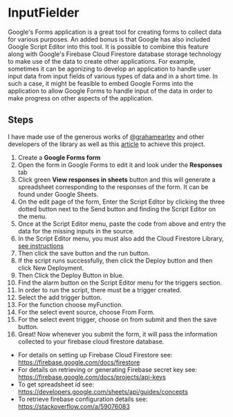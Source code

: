 # InputFielder

Google's Forms application is a great tool for creating forms to collect data for various purposes. An added bonus is that Google has also included Google Script Editor into this tool. It is possible to combine this feature along with Google's Firebase Cloud Firestore database storage technology to make use of the data to create other applications. For example, sometimes it can be agonizing to develop an application to handle user input data from input fields of various types of data and in a short time. In such a case, it might be feasible to embed Google Forms into the application to allow Google Forms to handle input of the data in order to make progress on other aspects of the application.

## Steps

I have made use of the generous works of [@grahamearley]( https://github.com/grahamearley/FirestoreGoogleAppsScript/tree/9ec4ca1c9fb1af9cb4df3ad5dff94762d638aa85 ) and other developers of the library as well as this [article](https://medium.com/club-devbytes/how-to-build-formiqr-leverage-google-form-with-help-of-firebase-cloud-function-to-be-a-complete-55801110b578) to achieve this project.

1. Create a <b>Google Forms form</b>
2. Open the form in Google Forms to edit it and look under the <b> Responses</b> tab
3. Click green <b>View responses in sheets</b> button and this will generate a spreadsheet corresponding to the responses of the form. It can be found under Google Sheets.
4. On the edit page of the form, Enter the Script Editor by clicking the three dotted button next to the Send button and finding the Script Editor on the menu.
5. Once at the Script Editor menu, paste the code from above and entry the data for the missing inputs in the source.
6. In the Script Editor menu, you must also add the Cloud Firestore Library, [see instructions](https://github.com/grahamearley/FirestoreGoogleAppsScript/tree/9ec4ca1c9fb1af9cb4df3ad5dff94762d638aa85#firestore-for-google-apps-scripts)
7. Then click the save button and the run button. 
8. If the script runs successfully, then click the Deploy button and then click New Deployment.
9. Then Click the Deploy Button in blue.
10. Find the alarm button on the Script Editor menu for the triggers section.
11. In order to run the script, there must be a trigger created.
12. Select the add trigger button.
13. For the function choose myFunction.
14. For the select event source, choose From Form.
15. For the select event trigger, choose on from submit and then the save button.
16. Great! Now whenever you submit the form, it will pass the information collected to your firebase cloud firestore database.

* For details on setting up Firebase Cloud Firestore see: https://firebase.google.com/docs/firestore </br>
* For details on retrieving or generating Firebase secret key see: https://firebase.google.com/docs/projects/api-keys
* To get spreadsheet id see: https://developers.google.com/sheets/api/guides/concepts
* To retrieve firebase configuration details see: https://stackoverflow.com/a/59076083
